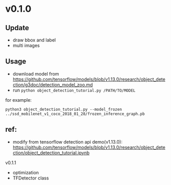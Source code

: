 # v0.1.0

## Update

- draw bbox and label
- multi images

## Usage

- download model from https://github.com/tensorflow/models/blob/v1.13.0/research/object_detection/g3doc/detection_model_zoo.md
- run `python object_detection_tutorial.py /PATH/TO/MODEL`

for example:
```
python3 object_detection_tutorial.py --model_frozen ../ssd_mobilenet_v1_coco_2018_01_28/frozen_inference_graph.pb
```

## ref:
- modify from tensorflow detection api demo(v1.13.0): https://github.com/tensorflow/models/blob/v1.13.0/research/object_detection/object_detection_tutorial.ipynb

v0.1.1
- optimization
- TFDetector class
